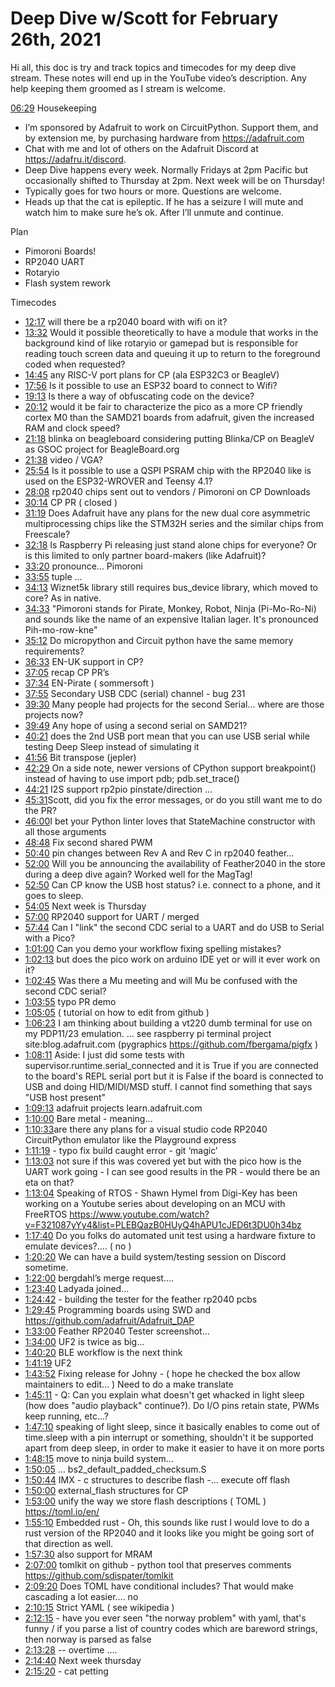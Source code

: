 # Deep Dive w/Scott for February 26th, 2021


Hi all, this doc is try and track topics and timecodes for my deep dive stream. These notes will end up in the YouTube video’s description. Any help keeping them groomed as I stream is welcome.


[06:29](https://www.youtube.com/watch?v=Vlxf8FRtV30&t=389) Housekeeping
* I’m sponsored by Adafruit to work on CircuitPython. Support them, and by extension me, by purchasing hardware from https://adafruit.com
* Chat with me and lot of others on the Adafruit Discord at https://adafru.it/discord.
* Deep Dive happens every week. Normally Fridays at 2pm Pacific but occasionally shifted to Thursday at 2pm. Next week will be on Thursday!
* Typically goes for two hours or more. Questions are welcome.
* Heads up that the cat is epileptic. If he has a seizure I will mute and watch him to make sure he’s ok. After I’ll unmute and continue.

Plan
* Pimoroni Boards!
* RP2040 UART
* Rotaryio
* Flash system rework


Timecodes
* [12:17](https://www.youtube.com/watch?v=Vlxf8FRtV30&t=737) will there be a rp2040 board with wifi on it?
* [13:32](https://www.youtube.com/watch?v=Vlxf8FRtV30&t=812) Would it possible theoretically to have a module that works in the background kind of like rotaryio or gamepad but is responsible for reading touch screen data and queuing it up to return to the foreground coded when requested?
* [14:45](https://www.youtube.com/watch?v=Vlxf8FRtV30&t=885) any RISC-V port plans for CP (ala ESP32C3 or BeagleV)
* [17:56](https://www.youtube.com/watch?v=Vlxf8FRtV30&t=1076) Is it possible to use an ESP32 board to connect to Wifi?
* [19:13](https://www.youtube.com/watch?v=Vlxf8FRtV30&t=1153) Is there a way of obfuscating code on the device?
* [20:12](https://www.youtube.com/watch?v=Vlxf8FRtV30&t=1212) would it be fair to characterize the pico as a more CP friendly cortex M0 than the SAMD21 boards from adafruit, given the increased RAM and clock speed?
* [21:18](https://www.youtube.com/watch?v=Vlxf8FRtV30&t=1278) blinka on beagleboard considering putting Blinka/CP on BeagleV as GSOC project for BeagleBoard.org
* [21:38](https://www.youtube.com/watch?v=Vlxf8FRtV30&t=1298) video / VGA?
* [25:54](https://www.youtube.com/watch?v=Vlxf8FRtV30&t=1554) Is it possible to use a QSPI PSRAM chip with the RP2040 like is used on the ESP32-WROVER and Teensy 4.1?
* [28:08](https://www.youtube.com/watch?v=Vlxf8FRtV30&t=1688) rp2040 chips sent out to vendors / Pimoroni on CP Downloads
* [30:14](https://www.youtube.com/watch?v=Vlxf8FRtV30&t=1814) CP PR   ( closed )
* [31:19](https://www.youtube.com/watch?v=Vlxf8FRtV30&t=1879) Does Adafruit have any plans for the new dual core asymmetric multiprocessing chips like the STM32H series and the similar chips from Freescale?
* [32:18](https://www.youtube.com/watch?v=Vlxf8FRtV30&t=1938) Is Raspberry Pi releasing just stand alone chips for everyone? Or is this limited to only partner board-makers (like Adafruit)?
* [33:20](https://www.youtube.com/watch?v=Vlxf8FRtV30&t=2000) pronounce… Pimoroni
* [33:55](https://www.youtube.com/watch?v=Vlxf8FRtV30&t=2035) tuple …
* [34:13](https://www.youtube.com/watch?v=Vlxf8FRtV30&t=2053) Wiznet5k library still requires bus_device library, which moved to core? As in native.
* [34:33](https://www.youtube.com/watch?v=Vlxf8FRtV30&t=2073) "Pimoroni stands for Pirate, Monkey, Robot, Ninja (Pi-Mo-Ro-Ni) and sounds like the name of an expensive Italian lager. It's pronounced Pih-mo-row-kne"
* [35:12](https://www.youtube.com/watch?v=Vlxf8FRtV30&t=2112) Do micropython and Circuit python have the same memory requirements?
* [36:33](https://www.youtube.com/watch?v=Vlxf8FRtV30&t=2193) EN-UK support in CP?
* [37:05](https://www.youtube.com/watch?v=Vlxf8FRtV30&t=2225) recap CP PR’s
* [37:34](https://www.youtube.com/watch?v=Vlxf8FRtV30&t=2254) EN-Pirate ( sommersoft )
* [37:55](https://www.youtube.com/watch?v=Vlxf8FRtV30&t=2275) Secondary USB CDC (serial) channel - bug 231
* [39:30](https://www.youtube.com/watch?v=Vlxf8FRtV30&t=2370) Many people had projects for the second Serial... where are those projects now?
* [39:49](https://www.youtube.com/watch?v=Vlxf8FRtV30&t=2389) Any hope of using a second serial on SAMD21?
* [40:21](https://www.youtube.com/watch?v=Vlxf8FRtV30&t=2421) does the 2nd USB port mean that you can use USB serial while testing Deep Sleep instead of simulating it
* [41:56](https://www.youtube.com/watch?v=Vlxf8FRtV30&t=2516) Bit transpose (jepler)
* [42:29](https://www.youtube.com/watch?v=Vlxf8FRtV30&t=2549) On a side note, newer versions of CPython support breakpoint() instead of having to use import pdb; pdb.set_trace()
* [44:21](https://www.youtube.com/watch?v=Vlxf8FRtV30&t=2661) I2S support  rp2pio pinstate/direction ...
* [45:31](https://www.youtube.com/watch?v=Vlxf8FRtV30&t=2731) ​Scott, did you fix the error messages, or do you still want me to do the PR?
* [46:00](https://www.youtube.com/watch?v=Vlxf8FRtV30&t=2760) ​I bet your Python linter loves that StateMachine constructor with all those arguments
* [48:48](https://www.youtube.com/watch?v=Vlxf8FRtV30&t=2928) Fix second shared PWM
* [50:40](https://www.youtube.com/watch?v=Vlxf8FRtV30&t=3040) pin changes between Rev A and Rev C in rp2040 feather…
* [52:00](https://www.youtube.com/watch?v=Vlxf8FRtV30&t=3120) Will you be announcing the availability of Feather2040 in the store during a deep dive again? Worked well for the MagTag!
* [52:50](https://www.youtube.com/watch?v=Vlxf8FRtV30&t=3170) Can CP know the USB host status? i.e. connect to a phone, and it goes to sleep.
* [54:05](https://www.youtube.com/watch?v=Vlxf8FRtV30&t=3245) Next week is Thursday
* [57:00](https://www.youtube.com/watch?v=Vlxf8FRtV30&t=3420) RP2040 support for UART / merged
* [57:44](https://www.youtube.com/watch?v=Vlxf8FRtV30&t=3464) Can I "link" the second CDC serial to a UART and do USB to Serial with a Pico?
* [1:01:00](https://www.youtube.com/watch?v=Vlxf8FRtV30&t=3660) Can you demo your workflow fixing spelling mistakes?
* [1:02:13](https://www.youtube.com/watch?v=Vlxf8FRtV30&t=3733)  but does the pico work on arduino IDE yet or will it ever work on it?
* [1:02:45](https://www.youtube.com/watch?v=Vlxf8FRtV30&t=3765) Was there a Mu meeting and will Mu be confused with the second CDC serial?
* [1:03:55](https://www.youtube.com/watch?v=Vlxf8FRtV30&t=3835) typo PR demo
* [1:05:05](https://www.youtube.com/watch?v=Vlxf8FRtV30&t=3905) ( tutorial on how to edit from github )
* [1:06:23](https://www.youtube.com/watch?v=Vlxf8FRtV30&t=3983) I am thinking about building a vt220 dumb terminal for use on my PDP11/23 emulation. … see raspberry pi terminal project site:blog.adafruit.com (pygraphics https://github.com/fbergama/pigfx )
* [1:08:11](https://www.youtube.com/watch?v=Vlxf8FRtV30&t=4091) Aside: I just did some tests with supervisor.runtime.serial_connected and it is True if you are connected to the board's REPL serial port but it is False if the board is connected to USB and doing HID/MIDI/MSD stuff. I cannot find something that says "USB host present"
* [1:09:13](https://www.youtube.com/watch?v=Vlxf8FRtV30&t=4153) adafruit projects learn.adafruit.com
* [1:10:00](https://www.youtube.com/watch?v=Vlxf8FRtV30&t=4200) Bare metal - meaning…
* [1:10:33](https://www.youtube.com/watch?v=Vlxf8FRtV30&t=4233) ​are there any plans for a visual studio code RP2040 CircuitPython emulator like the Playground express
* [1:11:19](https://www.youtube.com/watch?v=Vlxf8FRtV30&t=4279) - typo fix build caught error - git ‘magic’
* [1:13:03](https://www.youtube.com/watch?v=Vlxf8FRtV30&t=4383) not sure if this was covered yet but with the pico how is the UART work going - I can see good results in the PR - would there be an eta on that?
* [1:13:04](https://www.youtube.com/watch?v=Vlxf8FRtV30&t=4384) Speaking of RTOS - Shawn Hymel from Digi-Key has been working on a Youtube series about developing on an MCU with FreeRTOS
https://www.youtube.com/watch?v=F321087yYy4&list=PLEBQazB0HUyQ4hAPU1cJED6t3DU0h34bz
* [1:17:40](https://www.youtube.com/watch?v=Vlxf8FRtV30&t=4660) Do you folks do automated unit test using a hardware fixture to emulate devices?…. ( no )
* [1:20:20](https://www.youtube.com/watch?v=Vlxf8FRtV30&t=4820) We can have a build system/testing session on Discord sometime.
* [1:22:00](https://www.youtube.com/watch?v=Vlxf8FRtV30&t=4920) bergdahl’s merge request….
* [1:23:40](https://www.youtube.com/watch?v=Vlxf8FRtV30&t=5020) Ladyada joined…
* [1:24:42](https://www.youtube.com/watch?v=Vlxf8FRtV30&t=5082) - building the tester for the feather rp2040 pcbs
* [1:29:45](https://www.youtube.com/watch?v=Vlxf8FRtV30&t=5385) Programming boards using SWD and  https://github.com/adafruit/Adafruit_DAP
* [1:33:00](https://www.youtube.com/watch?v=Vlxf8FRtV30&t=5580) Feather RP2040 Tester screenshot…
* [1:34:00](https://www.youtube.com/watch?v=Vlxf8FRtV30&t=5640) UF2 is twice as big…
* [1:40:20](https://www.youtube.com/watch?v=Vlxf8FRtV30&t=6020) BLE workflow is the next think
* [1:41:19](https://www.youtube.com/watch?v=Vlxf8FRtV30&t=6079) UF2
* [1:43:52](https://www.youtube.com/watch?v=Vlxf8FRtV30&t=6232) Fixing release for Johny - ( hope he checked the box allow maintainers to edit… )   Need to do a make translate
* [1:45:11](https://www.youtube.com/watch?v=Vlxf8FRtV30&t=6311) - ​Q: Can you explain what doesn't get whacked in light sleep (how does "audio playback" continue?). Do I/O pins retain state, PWMs keep running, etc...?
* [1:47:10](https://www.youtube.com/watch?v=Vlxf8FRtV30&t=6430) speaking of light sleep, since it basically enables to come out of time.sleep with a pin interrupt or something, shouldn't it be supported apart from deep sleep, in order to make it easier to have it on more ports
* [1:48:15](https://www.youtube.com/watch?v=Vlxf8FRtV30&t=6495) move to ninja build system...
* [1:50:05](https://www.youtube.com/watch?v=Vlxf8FRtV30&t=6605) … bs2_default_padded_checksum.S
* [1:50:44](https://www.youtube.com/watch?v=Vlxf8FRtV30&t=6644) IMX - c structures to describe flash -... execute off flash
* [1:50:00](https://www.youtube.com/watch?v=Vlxf8FRtV30&t=6600) external_flash structures for CP
* [1:53:00](https://www.youtube.com/watch?v=Vlxf8FRtV30&t=6780) unify the way we store flash descriptions ( TOML )   https://toml.io/en/
* [1:55:10](https://www.youtube.com/watch?v=Vlxf8FRtV30&t=6910) Embedded rust - ​Oh, this sounds like rust I would love to do a rust version of the RP2040 and it looks like you might be going sort of that direction as well.
* [1:57:30](https://www.youtube.com/watch?v=Vlxf8FRtV30&t=7050) also support for MRAM
* [2:07:00](https://www.youtube.com/watch?v=Vlxf8FRtV30&t=7620) tomlkit on github - python tool that preserves comments  https://github.com/sdispater/tomlkit
* [2:09:20](https://www.youtube.com/watch?v=Vlxf8FRtV30&t=7760) Does TOML have conditional includes? That would make cascading a lot easier.... no
* [2:10:15](https://www.youtube.com/watch?v=Vlxf8FRtV30&t=7815) Strict YAML ( see wikipedia )
* [2:12:15](https://www.youtube.com/watch?v=Vlxf8FRtV30&t=7935) - have you ever seen "the norway problem" with yaml, that's funny / if you parse a list of country codes which are bareword strings, then norway is parsed as false
* [2:13:28](https://www.youtube.com/watch?v=Vlxf8FRtV30&t=8008)  -- overtime ….
* [2:14:40](https://www.youtube.com/watch?v=Vlxf8FRtV30&t=8080) Next week thursday
* [2:15:20](https://www.youtube.com/watch?v=Vlxf8FRtV30&t=8120) - cat petting
